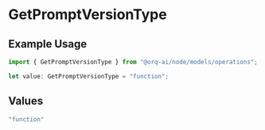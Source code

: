 # GetPromptVersionType

## Example Usage

```typescript
import { GetPromptVersionType } from "@orq-ai/node/models/operations";

let value: GetPromptVersionType = "function";
```

## Values

```typescript
"function"
```